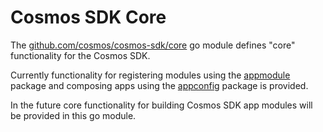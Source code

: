 # Cosmos SDK Core

The [github.com/cosmos/cosmos-sdk/core](https://pkg.go.dev/github.com/cosmos/cosmos-sdk/core) go module defines
"core" functionality for the Cosmos SDK.

Currently functionality for registering modules using the [appmodule](https://pkg.go.dev/github.com/cosmos/cosmos-sdk/core/appmodule) 
package and composing apps using the [appconfig](https://pkg.go.dev/github.com/cosmos/cosmos-sdk/core/appconfig)
package is provided.

In the future core functionality for building Cosmos SDK app modules will be
provided in this go module.
